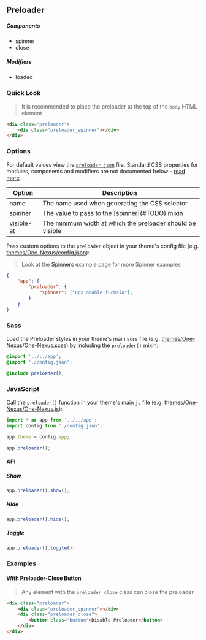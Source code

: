 ## Preloader

##### Components

* spinner
* close

##### Modifiers

* loaded

### Quick Look

> It is recommended to place the preloader at the top of the `body` HTML element

```html
<div class="preloader">
    <div class="preloader_spinner"></div>
</div>
```

### Options

For default values view the [`preloader.json`](preloader.json) file. Standard CSS properties for modules, components and modifiers are not documented below - [read more](#TODO).

<table class="table">
    <thead>
        <tr>
            <th>Option</th>
            <th>Description</th>
        </tr>
    </thead>
    <tbody>
        <tr>
            <td>name</td>
            <td>The name used when generating the CSS selector</td>
        </tr>
        <tr>
            <td>spinner</td>
            <td>The value to pass to the [spinner](#TODO) mixin</td>
        </tr>
        <tr>
            <td>visible-at</td>
            <td>The minimum width at which the preloader should be visible</td>
        </tr>
    </tbody>
</table>

Pass custom options to the `preloader` object in your theme's config file (e.g. [themes/One-Nexus/config.json](../../../themes/One-Nexus/config.json)):

> Look at the [Spinners](http://franzheidl.github.io/spinners/) example page for more Spinner examples

```json
{
    "app": {
        "preloader": {
            "spinner": ["6px double fuchsia"],
        }
    }
}
```

### Sass

Load the Preloader styles in your theme's main `scss` file (e.g. [themes/One-Nexus/One-Nexus.scss](../../../themes/One-Nexus/One-Nexus.scss)) by including the `preloader()` mixin:

```scss
@import '../../app';
@import './config.json';

@include preloader();
```

### JavaScript

Call the `preloader()` function in your theme's main `js` file (e.g. [themes/One-Nexus/One-Nexus.js](../../../themes/One-Nexus/One-Nexus.js)):

```js
import * as app from '../../app';
import config from './config.json';

app.theme = config.app;

app.preloader();
```

#### API

##### Show

```js
app.preloader().show();
```

##### Hide

```js
app.preloader().hide();
```

##### Toggle

```js
app.preloader().toggle();
```

### Examples

#### With Preloader-Close Button

> Any element with the `preloader_close` class can close the preloader

```html
<div class="preloader">
    <div class="preloader_spinner"></div>
    <div class="preloader_close">
        <button class="button">Disable Preloader</button>
    </div>
</div>
```
